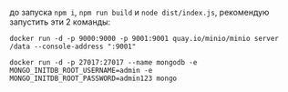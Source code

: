 до запуска `npm i`, `npm run build` и `node dist/index.js`, рекомендую запустить эти 2 команды:

`docker run -d -p 9000:9000 -p 9001:9001 quay.io/minio/minio server /data --console-address ":9001"`

`docker run -d -p 27017:27017 --name mongodb -e MONGO_INITDB_ROOT_USERNAME=admin -e MONGO_INITDB_ROOT_PASSWORD=admin123 mongo`
